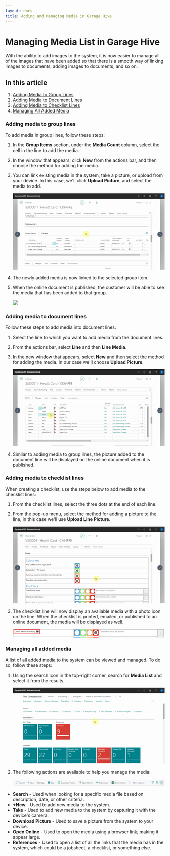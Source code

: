 ```yaml
---
layout: docs
title: Adding and Managing Media in Garage Hive
---
```


# Managing Media List in Garage Hive

With the ability to add images to the system, it is now easier to manage all of the images that have been added so that there is a smooth way of linking images to documents, adding images to documents, and so on.

## In this article

1. [Adding Media to Group Lines](#adding-media-to-group-lines)
2. [Adding Media to Document Lines](#adding-media-to-document-lines)
3. [Adding Media to Checklist Lines](#adding-media-to-checklist-lines)
4. [Managing All Added Media](#managing-all-added-media)

### Adding media to group lines
To add media in group lines, follow these steps:
1. In the **Group Items** section, under the **Media Count** column, select the cell in the line to add the media.
2. In the window that appears, click **New** from the actions bar, and then choose the method for adding the media.
3. You can link existing media in the system, take a picture, or upload from your device. In this case, we'll click **Upload Picture**, and select the media to add.

   ![](media/garagehive-adding-and-managing-media1.gif)

4. The newly added media is now linked to the selected group item.
5. When the online document is published, the customer will be able to see the media that has been added to that group.

   ![](media/garagehive-adding-and-managing-media2.gif)

### Adding media to document lines
Follow these steps to add media into document lines:
1. Select the line to which you want to add media from the document lines.
2. From the actions bar, select **Line** and then **Line Media**.
3. In the new window that appears, select **New** and then select the method for adding the media. In our case we'll choose **Upload Picture**.

   ![](media/garagehive-adding-and-managing-media3.gif)

4. Similar to adding media to group lines, the picture added to the document line will be displayed on the online document when it is published.

### Adding media to checklist lines
When creating a checklist, use the steps below to add media to the checklist lines:
1. From the checklist lines, select the three dots at the end of each line.
2. From the pop-up menu, select the method for adding a picture to the line, in this case we'll use **Upload Line Picture**.

   ![](media/garagehive-adding-and-managing-media4.gif)

3. The checklist line will now display an available media with a photo icon on the line. When the checklist is printed, emailed, or published to an online document, the media will be displayed as well.

   ![](media/garagehive-adding-and-managing-media5.png)

### Managing all added media
A list of all added media to the system can be viewed and managed. To do so, follow these steps:
1. Using the search icon in the top-right corner, search for **Media List** and select it from the results.

   ![](media/garagehive-adding-and-managing-media6.gif)

2. The following actions are available to help you manage the media:

   ![](media/garagehive-adding-and-managing-media7.png)

  * **Search** - Used when looking for a specific media file based on description, date, or other criteria.
  * **+New** - Used to add new media to the system.
  * **Take** - Used to add new media to the system by capturing it with the device's camera.
  * **Download Picture** - Used to save a picture from the system to your device.
  * **Open Online** - Used to open the media using a browser link, making it appear large.
  * **References** - Used to open a list of all the links that the media has in the system, which could be a jobsheet, a checklist, or something else.

